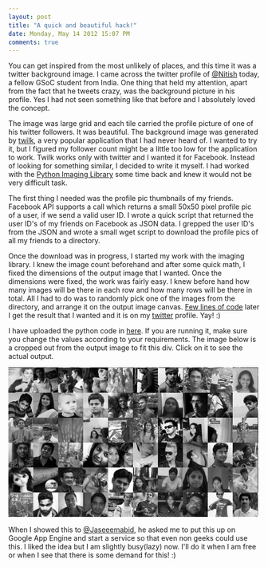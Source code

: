 ```yaml
---
layout: post
title: "A quick and beautiful hack!"
date: Monday, May 14 2012 15:07 PM
comments: true
---
```


You can get inspired from the most unlikely of places, and this time it was a twitter background image. I came across the twitter profile of [@Nitish](http://twitter.com/Nitish) today, a fellow GSoC student from India. One thing that held my attention, apart from the fact that he tweets crazy, was the background picture in  his profile. Yes I had not seen something like that before and I absolutely loved the concept.

The image was large grid and each tile carried the profile picture of one of his twitter followers. It was beautiful. The background image was generated by [twilk](http://twilk.com/), a very popular application that I had never heard of. I wanted to try it, but I figured my follower count might be a little too low for the application to work. Twilk works only with twitter and I wanted it for Facebook. Instead of looking for something similar, I decided to write it myself. I had worked with the [Python Imaging Library](http://www.pythonware.com/library/pil/handbook/index.htm) some time back and knew it would not be very difficult task.

The first thing I needed was the profile pic thumbnails of my friends. Facebook API supports a call which returns a small 50x50 pixel profile pic of a user, if we send a valid user ID. I wrote a quick script that returned the user ID's of my friends on Facebook as JSON data. I grepped the user ID's from the JSON and wrote a small wget script to download the profile pics of all my friends to a directory.

Once the download was in progress, I started my work with the imaging library. I knew the image count beforehand and after some quick math, I fixed the dimensions of the output image that I wanted. Once the dimensions were fixed, the work was fairly easy. I knew before hand how many images will be there in each row and how many rows will be there in total. All I had to do was to randomly pick one of the images from the directory, and arrange it on the output image canvas. [Few lines of code](https://gist.github.com/2692786) later I get the result that I wanted and it is on my [twitter](http://twitter.com/swvist) profile. Yay! :)

I have uploaded the python code in [here](https://gist.github.com/2692786). If you are running it, make sure you change the values according to your requirements. The image below is a cropped out from the output image to fit this div. Click on it to see the actual output.

<a href='https://si0.twimg.com/profile_background_images/550861104/output'><img src='images/grid.jpg'></a>

When I showed this to [@Jaseeemabid](http://twitter.com/jaseemabid), he asked me to put this up on Google App Engine and start a service so that even non geeks could use this. I liked the idea but I am slightly busy(lazy) now. I'll do it when I am free or when I see that there is some demand for this! :)


